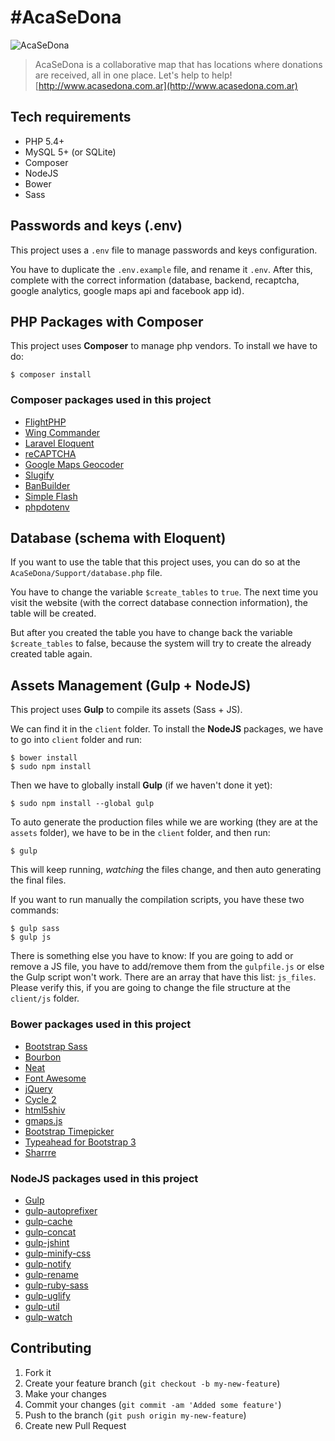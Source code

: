# #AcaSeDona

![AcaSeDona](http://i.imgur.com/IenCMxj.png)

> AcaSeDona is a collaborative map that has locations where donations are received, all in one place. Let's help to help!  
> [http://www.acasedona.com.ar](http://www.acasedona.com.ar)

## Tech requirements

* PHP 5.4+
* MySQL 5+ (or SQLite)
* Composer
* NodeJS
* Bower
* Sass

## Passwords and keys (.env)

This project uses a `.env` file to manage passwords and keys configuration.


You have to duplicate the `.env.example` file, and rename it `.env`. After this, complete with the correct information (database, backend, recaptcha, google analytics, google maps api and facebook app id).

## PHP Packages with Composer

This project uses **Composer** to manage php vendors. To install we have to do:

```
$ composer install
```

### Composer packages used in this project

* [FlightPHP](http://flightphp.com/)
* [Wing Commander](https://github.com/xmeltrut/WingCommander)
* [Laravel Eloquent](http://laravel.com/docs/4.2/eloquent)
* [reCAPTCHA](https://www.google.com/recaptcha/)
* [Google Maps Geocoder](https://github.com/jstayton/GoogleMapsGeocoder)
* [Slugify](https://github.com/cocur/slugify)
* [BanBuilder](http://banbuilder.com/)
* [Simple Flash](https://github.com/tamtamchik/simple-flash)
* [phpdotenv](https://github.com/vlucas/phpdotenv)

## Database (schema with Eloquent)

If you want to use the table that this project uses, you can do so at the `AcaSeDona/Support/database.php` file.

You have to change the variable `$create_tables` to `true`. The next time you visit the website (with the correct database connection information), the table will be created.

But after you created the table you have to change back the variable `$create_tables` to false, because the system will try to create the already created table again.

## Assets Management (Gulp + NodeJS)

This project uses **Gulp** to compile its assets (Sass + JS).

We can find it in the `client` folder. To install the **NodeJS** packages, we have to go into `client` folder and run:

```
$ bower install
$ sudo npm install
```

Then we have to globally install **Gulp** (if we haven't done it yet):

```
$ sudo npm install --global gulp
```

To auto generate the production files while we are working (they are at the `assets` folder),
we have to be in the `client` folder, and then run:

```
$ gulp
```

This will keep running, *watching* the files change, and then auto generating the final files.

If you want to run manually the compilation scripts, you have these two commands:

```
$ gulp sass
$ gulp js
```

There is something else you have to know: If you are going to add or remove a JS file,
you have to add/remove them from the `gulpfile.js` or else the Gulp script won't work.
There are an array that have this list: `js_files`. Please verify this, if you are
going to change the file structure at the `client/js` folder.

### Bower packages used in this project

* [Bootstrap Sass](http://getbootstrap.com/css/#sass)
* [Bourbon](http://bourbon.io/)
* [Neat](http://neat.bourbon.io/)
* [Font Awesome](http://fontawesome.io/)
* [jQuery](https://jquery.com/)
* [Cycle 2](http://jquery.malsup.com/cycle2/)
* [html5shiv](https://github.com/afarkas/html5shiv)
* [gmaps.js](https://hpneo.github.io/gmaps/)
* [Bootstrap Timepicker](http://jdewit.github.io/bootstrap-timepicker/)
* [Typeahead for Bootstrap 3](https://github.com/bassjobsen/Bootstrap-3-Typeahead)
* [Sharrre](http://sharrre.com/)

### NodeJS packages used in this project

* [Gulp](http://gulpjs.com/)
* [gulp-autoprefixer](https://www.npmjs.com/package/gulp-autoprefixer)
* [gulp-cache](https://www.npmjs.com/package/gulp-cache)
* [gulp-concat](https://www.npmjs.com/package/gulp-concat)
* [gulp-jshint](https://www.npmjs.com/package/gulp-jshint)
* [gulp-minify-css](https://www.npmjs.com/package/gulp-minify-css)
* [gulp-notify](https://www.npmjs.com/package/gulp-notify)
* [gulp-rename](https://www.npmjs.com/package/gulp-rename)
* [gulp-ruby-sass](https://www.npmjs.com/package/gulp-ruby-sass)
* [gulp-uglify](https://www.npmjs.com/package/gulp-uglify)
* [gulp-util](https://www.npmjs.com/package/gulp-util)
* [gulp-watch](https://www.npmjs.com/package/gulp-watch)

## Contributing

1. Fork it
2. Create your feature branch (`git checkout -b my-new-feature`)
3. Make your changes
4. Commit your changes (`git commit -am 'Added some feature'`)
5. Push to the branch (`git push origin my-new-feature`)
6. Create new Pull Request
